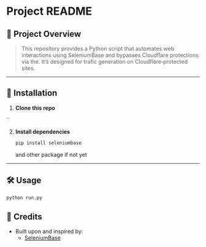 # Project README

## 📄 Project Overview


> This repository provides a Python script that automates web interactions using SeleniumBase and bypasses Cloudflare protections via the. It’s designed for trafic generation on Cloudflare‐protected sites.

---

## 🚀 Installation

1. **Clone this repo**  


``

2. **Install dependencies**  
   ```bash
   pip install seleniumbase
   ```
   and other package if not yet

---

## 🛠️ Usage

```bash
python run.py 
```




## 🔗 Credits

- Built upon and inspired by:  
  - [SeleniumBase](https://github.com/seleniumbase/SeleniumBase)  

